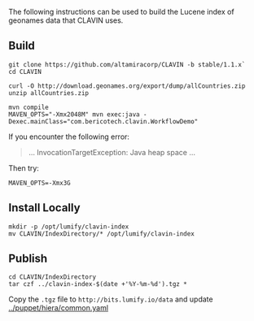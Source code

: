 The following instructions can be used to build the Lucene index of geonames data that CLAVIN uses.


## Build

    git clone https://github.com/altamiracorp/CLAVIN -b stable/1.1.x`
    cd CLAVIN

    curl -O http://download.geonames.org/export/dump/allCountries.zip
    unzip allCountries.zip

    mvn compile
    MAVEN_OPTS="-Xmx2048M" mvn exec:java -Dexec.mainClass="com.bericotech.clavin.WorkflowDemo"

If you encounter the following error:

>    ... InvocationTargetException: Java heap space ...

Then try:

    MAVEN_OPTS=-Xmx3G


## Install Locally

    mkdir -p /opt/lumify/clavin-index
    mv CLAVIN/IndexDirectory/* /opt/lumify/clavin-index


## Publish

    cd CLAVIN/IndexDirectory
    tar czf ../clavin-index-$(date +'%Y-%m-%d').tgz *

Copy the `.tgz` file to `http://bits.lumify.io/data` and update [../puppet/hiera/common.yaml](../puppet/hiera/common.yaml#L8)
